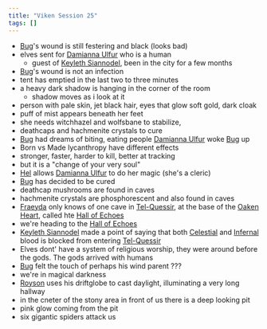 ```yaml
---
title: "Viken Session 25"
tags: []
---
```


- [Bug](content/PCs/Bug.md)'s wound is still festering and black (looks bad)
- elves sent for [Damianna Ulfur](content/NPCs/Damianna%20Ulfur.md) who is a human
    - guest of [Keyleth Siannodel](content/NPCs/Keyleth%20Siannodel.md), been in the city for a few months
- [Bug](content/PCs/Bug.md)'s wound is not an infection
- tent has emptied in the last two to three minutes
- a heavy dark shadow is hanging in the corner of the room
    - shadow moves as i look at it
- person with pale skin, jet black hair, eyes that glow soft gold, dark cloak
- puff of mist appears beneath her feet
- she needs witchhazel and wolfsbane to stabilize,
- deathcaps and hachmenite crystals to cure 
- [Bug](content/PCs/Bug.md) had dreams of biting, eating people
[Damianna Ulfur](content/NPCs/Damianna%20Ulfur.md) woke [Bug](content/PCs/Bug.md) up
- Born vs Made lycanthropy have different effects
- stronger, faster, harder to kill, better at tracking
- but it is a "change of your very soul"
- [Hel](content/Gods/Hel.md) allows [Damianna Ulfur](content/NPCs/Damianna%20Ulfur.md) to do her magic (she's a cleric)
- [Bug](content/PCs/Bug.md) has decided to be cured
- deathcap mushrooms are found in caves
- hachmenite crystals are phosphorescent and also found in caves
- [Fraeyda](content/PCs/Fraeyda.md) only knows of one cave in [Tel-Quessir](content/Places/Tel-Quessir.md), at the base of the [Oaken Heart](content/Places/Oaken%20Heart.md), called hte [Hall of Echoes](content/Places/Hall%20of%20Echoes.md)
- we're heading to the [Hall of Echoes](content/Places/Hall%20of%20Echoes.md)
- [Keyleth Siannodel](content/NPCs/Keyleth%20Siannodel.md) made a point of saying that both [Celestial](content/Species/Celestial.md) and [Infernal](content/Species/Infernal.md) blood is blocked from entering [Tel-Quessir](content/Places/Tel-Quessir.md)
- Elves dont' have a system of religious worship, they were around before the gods. The gods arrived with humans
- [Bug](content/PCs/Bug.md) felt the touch of perhaps his wind parent ??? 
- we're in magical darkness
- [Royson](content/PCs/Royson.md) uses his driftglobe to cast daylight, illuminating a very long hallway
- in the cneter of the stony area in front of us there is a deep looking pit
- pink glow coming from the pit
- six gigantic spiders attack us
